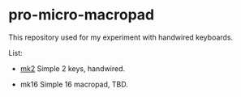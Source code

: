 # pro-micro-macropad

This repository used for my experiment with handwired keyboards.

List:

- [mk2](https://github.com/gfjaru/pro-micro-macropad/tree/master/mk2)
Simple 2 keys, handwired.

- mk16
Simple 16 macropad, TBD.
